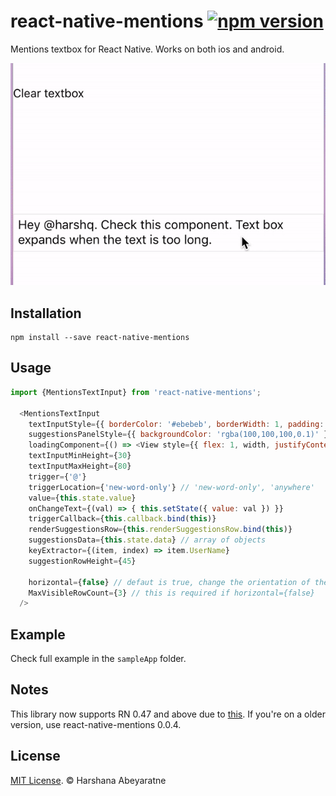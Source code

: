 # react-native-mentions [![npm version](https://badge.fury.io/js/react-native-mentions.svg)](https://badge.fury.io/js/react-native-mentions)
Mentions textbox for React Native. Works on both ios and android. 

![alt text](example.gif "Screenshots")

## Installation

```
npm install --save react-native-mentions
```

## Usage

```js
import {MentionsTextInput} from 'react-native-mentions';

  <MentionsTextInput
    textInputStyle={{ borderColor: '#ebebeb', borderWidth: 1, padding: 5, fontSize: 15 }}
    suggestionsPanelStyle={{ backgroundColor: 'rgba(100,100,100,0.1)' }}
    loadingComponent={() => <View style={{ flex: 1, width, justifyContent: 'center', alignItems: 'center' }}><ActivityIndicator /></View>}
    textInputMinHeight={30}
    textInputMaxHeight={80}
    trigger={'@'}
    triggerLocation={'new-word-only'} // 'new-word-only', 'anywhere'
    value={this.state.value}
    onChangeText={(val) => { this.setState({ value: val }) }}
    triggerCallback={this.callback.bind(this)}
    renderSuggestionsRow={this.renderSuggestionsRow.bind(this)}
    suggestionsData={this.state.data} // array of objects
    keyExtractor={(item, index) => item.UserName} 
    suggestionRowHeight={45}
          
    horizontal={false} // defaut is true, change the orientation of the list
    MaxVisibleRowCount={3} // this is required if horizontal={false}
  />
```

## Example 

Check full example in the `sampleApp` folder. 

## Notes 

This library now supports RN 0.47 and above due to [this](https://github.com/facebook/react-native/commit/bac84ce207a0466cec95626131063751eb48b964). If you're on a older version, use react-native-mentions 0.0.4.

## License

[MIT License](http://opensource.org/licenses/mit-license.html). © Harshana Abeyaratne
